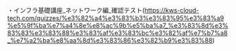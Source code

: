 ・インフラ基礎講座_ネットワーク編_確認テスト(https://kws-cloud-tech.com/quizzes/%e3%82%a4%e3%83%b3%e3%83%95%e3%83%a9%e5%9f%ba%e7%a4%8e%e8%ac%9b%e5%ba%a7_%e3%83%8d%e3%83%83%e3%83%88%e3%83%af%e3%83%bc%e3%82%af%e7%b7%a8_%e7%a2%ba%e8%aa%8d%e3%83%86%e3%82%b9%e3%83%88)
